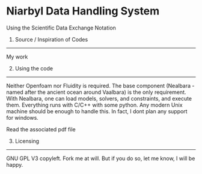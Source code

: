 Niarbyl Data Handling System
============================

Using the Scientific Data Exchange Notation


1. Source / Inspiration of Codes
--------------------------------

My work

2. Using the code
-----------------

Neither Openfoam nor Fluidity is required. The base component (Nealbara - named after the ancient ocean around Vaalbara) is the only requirement. With Nealbara, one can load models, solvers, and constraints, and execute them. Everything runs with C/C++ with some python. Any modern Unix machine should be enough to handle this. In fact, I dont plan any support for windows.

Read the associated pdf file

3. Licensing
------------

GNU GPL V3 copyleft. Fork me at will. But if you do so, let me know, I will be happy.

